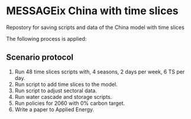 # MESSAGEix China with time slices

Repostory for saving scripts and data of the China model with time slices

The following process is applied:

## Scenario protocol
1) Run 48 time slices scripts with, 4 seasons, 2 days per week, 6 TS per day.
2) Run script to add time slices to the model.
3) Run script to adjust sectoral data.
4) Run water cascade and storage scripts.
5) Run policies for 2060 with 0% carbon target.  
6) Write a paper to Applied Energy.